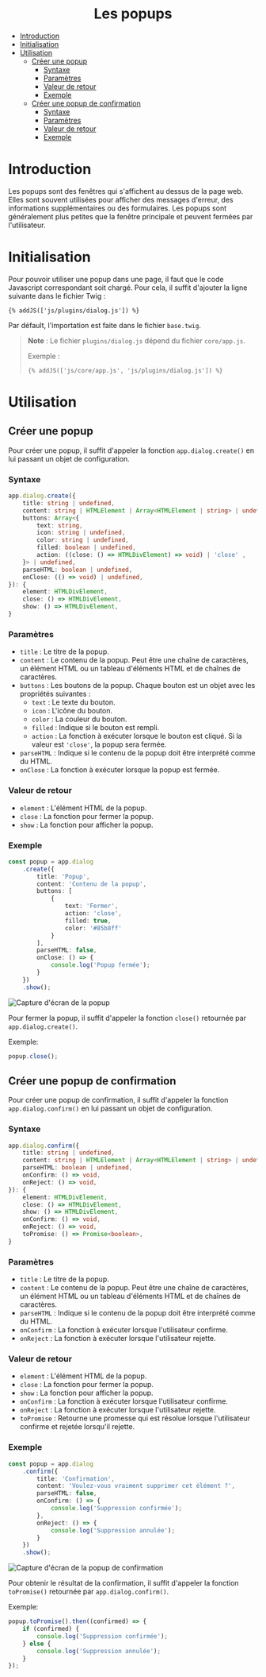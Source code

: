 <center><h1>Les popups</h1></center>

- [Introduction](#introduction)
- [Initialisation](#initialisation)
- [Utilisation](#utilisation)
  - [Créer une popup](#créer-une-popup)
    - [Syntaxe](#syntaxe)
    - [Paramètres](#paramètres)
    - [Valeur de retour](#valeur-de-retour)
    - [Exemple](#exemple)
  - [Créer une popup de confirmation](#créer-une-popup-de-confirmation)
    - [Syntaxe](#syntaxe-1)
    - [Paramètres](#paramètres-1)
    - [Valeur de retour](#valeur-de-retour-1)
    - [Exemple](#exemple-1)

# Introduction

Les popups sont des fenêtres qui s'affichent au dessus de la page web. Elles sont souvent utilisées pour afficher des messages d'erreur, des informations supplémentaires ou des formulaires. Les popups sont généralement plus petites que la fenêtre principale et peuvent fermées par l'utilisateur.

# Initialisation

Pour pouvoir utiliser une popup dans une page, il faut que le code Javascript correspondant soit chargé. Pour cela, il suffit d'ajouter la ligne suivante dans le fichier Twig :

```twig
{% addJS(['js/plugins/dialog.js']) %}
```

Par défault, l'importation est faite dans le fichier `base.twig`.

> **Note** : Le fichier `plugins/dialog.js` dépend du fichier `core/app.js`.
>
> Exemple :
>
> ```twig
> {% addJS(['js/core/app.js', 'js/plugins/dialog.js']) %}
> ```

# Utilisation

## Créer une popup

Pour créer une popup, il suffit d'appeler la fonction `app.dialog.create()` en lui passant un objet de configuration.

### Syntaxe

```typescript
app.dialog.create({
    title: string | undefined,
    content: string | HTMLElement | Array<HTMLElement | string> | undefined,
    buttons: Array<{
        text: string,
        icon: string | undefined,
        color: string | undefined,
        filled: boolean | undefined,
        action: ((close: () => HTMLDivElement) => void) | 'close' ,
    }> | undefined,
    parseHTML: boolean | undefined,
    onClose: (() => void) | undefined,
}): {
    element: HTMLDivElement,
    close: () => HTMLDivElement,
    show: () => HTMLDivElement,
}
```

### Paramètres

-   `title` : Le titre de la popup.
-   `content` : Le contenu de la popup. Peut être une chaîne de caractères, un élément HTML ou un tableau d'éléments HTML et de chaînes de caractères.
-   `buttons` : Les boutons de la popup. Chaque bouton est un objet avec les propriétés suivantes :
    -   `text` : Le texte du bouton.
    -   `icon` : L'icône du bouton.
    -   `color` : La couleur du bouton.
    -   `filled` : Indique si le bouton est rempli.
    -   `action` : La fonction à exécuter lorsque le bouton est cliqué. Si la valeur est `'close'`, la popup sera fermée.
-   `parseHTML` : Indique si le contenu de la popup doit être interprété comme du HTML.
-   `onClose` : La fonction à exécuter lorsque la popup est fermée.

### Valeur de retour

-   `element` : L'élément HTML de la popup.
-   `close` : La fonction pour fermer la popup.
-   `show` : La fonction pour afficher la popup.

### Exemple

```typescript
const popup = app.dialog
	.create({
		title: 'Popup',
		content: 'Contenu de la popup',
		buttons: [
			{
				text: 'Fermer',
				action: 'close',
				filled: true,
				color: '#85b8ff'
			}
		],
		parseHTML: false,
		onClose: () => {
			console.log('Popup fermée');
		}
	})
	.show();
```

![Capture d'écran de la popup](.assets/popup.png)

Pour fermer la popup, il suffit d'appeler la fonction `close()` retournée par `app.dialog.create()`.

Exemple:

```typescript
popup.close();
```

## Créer une popup de confirmation

Pour créer une popup de confirmation, il suffit d'appeler la fonction `app.dialog.confirm()` en lui passant un objet de configuration.

### Syntaxe

```typescript
app.dialog.confirm({
    title: string | undefined,
    content: string | HTMLElement | Array<HTMLElement | string> | undefined,
    parseHTML: boolean | undefined,
    onConfirm: () => void,
    onReject: () => void,
}): {
    element: HTMLDivElement,
    close: () => HTMLDivElement,
    show: () => HTMLDivElement,
    onConfirm: () => void,
    onReject: () => void,
    toPromise: () => Promise<boolean>,
}
```

### Paramètres

-   `title` : Le titre de la popup.
-   `content` : Le contenu de la popup. Peut être une chaîne de caractères, un élément HTML ou un tableau d'éléments HTML et de chaînes de caractères.
-   `parseHTML` : Indique si le contenu de la popup doit être interprété comme du HTML.
-   `onConfirm` : La fonction à exécuter lorsque l'utilisateur confirme.
-   `onReject` : La fonction à exécuter lorsque l'utilisateur rejette.

### Valeur de retour

-   `element` : L'élément HTML de la popup.
-   `close` : La fonction pour fermer la popup.
-   `show` : La fonction pour afficher la popup.
-   `onConfirm` : La fonction à exécuter lorsque l'utilisateur confirme.
-   `onReject` : La fonction à exécuter lorsque l'utilisateur rejette.
-   `toPromise` : Retourne une promesse qui est résolue lorsque l'utilisateur confirme et rejetée lorsqu'il rejette.

### Exemple

```typescript
const popup = app.dialog
	.confirm({
		title: 'Confirmation',
		content: 'Voulez-vous vraiment supprimer cet élément ?',
		parseHTML: false,
		onConfirm: () => {
			console.log('Suppression confirmée');
		},
		onReject: () => {
			console.log('Suppression annulée');
		}
	})
	.show();
```

![Capture d'écran de la popup de confirmation](.assets/confirm.png)

Pour obtenir le résultat de la confirmation, il suffit d'appeler la fonction `toPromise()` retournée par `app.dialog.confirm()`.

Exemple:

```typescript
popup.toPromise().then((confirmed) => {
	if (confirmed) {
		console.log('Suppression confirmée');
	} else {
		console.log('Suppression annulée');
	}
});
```
